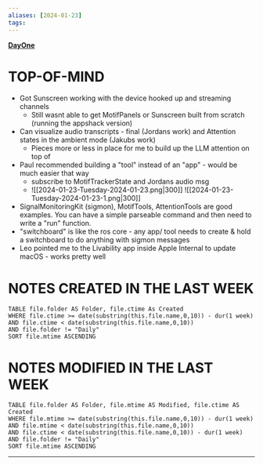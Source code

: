 ```yaml
---
aliases: [2024-01-23]
tags: 
---
```

**[DayOne](dayone://open?date=2024-01-23)**

# TOP-OF-MIND
-  Got Sunscreen working with the device hooked up and streaming channels
	- Still wasnt able to get MotifPanels or Sunscreen built from scratch (running the appshack version)
- Can visualize audio transcripts - final (Jordans work) and Attention states in the ambient mode (Jakubs work)
	- Pieces more or less in place for me to build up the LLM attention on top of
- Paul recommended building a "tool" instead of an "app" - would be much easier that way
	- subscribe to MotifTrackerState and Jordans audio msg
	- ![[2024-01-23-Tuesday-2024-01-23.png|300]] ![[2024-01-23-Tuesday-2024-01-23-1.png|300]]
- SignalMonitoringKit (sigmon), MotifTools, AttentionTools are good examples. You can have a simple parseable command and then need to write a "run" function. 
- "switchboard" is like the ros core - any app/ tool needs to create & hold a switchboard to do anything with sigmon messages
- Leo pointed me to the Livability app inside Apple Internal to update macOS - works pretty well
# NOTES CREATED IN THE LAST WEEK
``` dataview
TABLE file.folder AS Folder, file.ctime As Created
WHERE file.ctime >= date(substring(this.file.name,0,10)) - dur(1 week) 
AND file.ctime < date(substring(this.file.name,0,10)) 
AND file.folder != "Daily"
SORT file.mtime ASCENDING
```

# NOTES MODIFIED IN THE LAST WEEK
``` dataview
TABLE file.folder AS Folder, file.mtime AS Modified, file.ctime AS Created
WHERE file.mtime >= date(substring(this.file.name,0,10)) - dur(1 week)
AND file.mtime < date(substring(this.file.name,0,10))
AND file.ctime < date(substring(this.file.name,0,10)) - dur(1 week)
AND file.folder != "Daily"
SORT file.mtime ASCENDING
```
---
